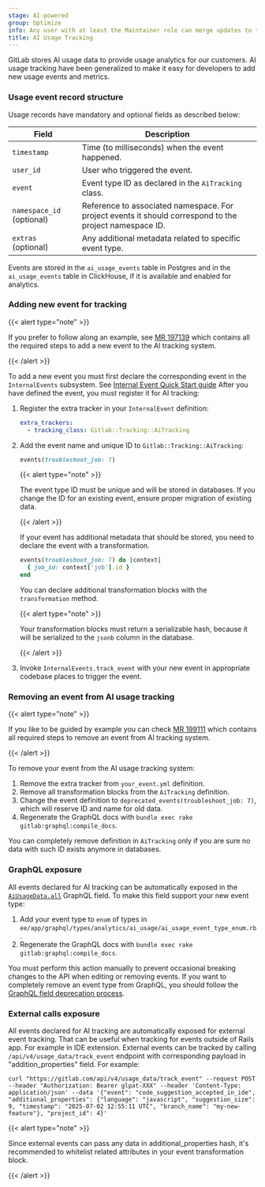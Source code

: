 ```yaml
---
stage: AI-powered
group: Optimize
info: Any user with at least the Maintainer role can merge updates to this content. For details, see https://docs.gitlab.com/development/development_processes/#development-guidelines-review.
title: AI Usage Tracking
---
```


GitLab stores AI usage data to provide usage analytics for our customers. AI usage tracking have been generalized to
make it easy for developers to add new usage events and metrics.

### Usage event record structure

Usage records have mandatory and optional fields as described below:

| Field                     | Description                                                                                           |
|---------------------------|-------------------------------------------------------------------------------------------------------|
| `timestamp`               | Time (to milliseconds) when the event happened.                                                         |
| `user_id`                 | User who triggered the event.                                                                              |
| `event`                   | Event type ID as declared in the `AiTracking` class.                                                      |
| `namespace_id` (optional) | Reference to associated namespace. For project events it should correspond to the project namespace ID. |
| `extras` (optional)       | Any additional metadata related to specific event type.                                               |

Events are stored in the `ai_usage_events` table in Postgres and in the `ai_usage_events` table in ClickHouse, if it is available and
enabled for analytics.

### Adding new event for tracking

{{< alert type="note" >}}

If you prefer to follow along an example, see [MR 197139](https://gitlab.com/gitlab-org/gitlab/-/merge_requests/197139) which contains all the required steps to add a new
event to the AI tracking system.

{{< /alert >}}

To add a new event you must first declare the corresponding event in the `InternalEvents` subsystem.
See [Internal Event Quick Start guide](../internal_analytics/internal_event_instrumentation/quick_start.md#defining-event-and-metrics)
After you have defined the event, you must register it for AI tracking:

1. Register the extra tracker in your `InternalEvent` definition:

   ```yaml
   extra_trackers:
     - tracking_class: Gitlab::Tracking::AiTracking
   ```

1. Add the event name and unique ID to `Gitlab::Tracking::AiTracking`:

   ```ruby
   events(troubleshoot_job: 7)
   ```

   {{< alert type="note" >}}

   The event type ID must be unique and will be stored in databases. If you change the ID for an existing event, ensure proper migration of existing data.

   {{< /alert >}}

   If your event has additional metadata that should be stored, you need to declare the event with a transformation.

   ```ruby
   events(troubleshoot_job: 7) do |context|
     { job_id: context['job'].id }
   end
   ```

   You can declare additional transformation blocks with the `transformation` method.

   {{< alert type="note" >}}

   Your transformation blocks must return a serializable hash, because it will be serialized to the `jsonb` column in the database.

   {{< /alert >}}

1. Invoke `InternalEvents.track_event` with your new event in appropriate codebase places to trigger the event.

### Removing an event from AI usage tracking

{{< alert type="note" >}}

If you like to be guided by example you can check [MR 199111](https://gitlab.com/gitlab-org/gitlab/-/merge_requests/199111) which contains all required steps to remove an event from AI tracking system.

{{< /alert >}}

To remove your event from the AI usage tracking system:

1. Remove the extra tracker from `your_event.yml` definition.
1. Remove all transformation blocks from the `AiTracking` definition.
1. Change the event definition to `deprecated_events(troubleshoot_job: 7)`, which will reserve ID and name for old data.
1. Regenerate the GraphQL docs with `bundle exec rake gitlab:graphql:compile_docs`.

You can completely remove definition in `AiTracking` only if you are sure no data with such ID exists anymore in databases.

### GraphQL exposure

All events declared for AI tracking can be automatically exposed
in the [`AiUsageData.all`](../../api/graphql/reference/_index.md#aiusagedata) GraphQL field.
To make this field support your new event type:

1. Add your event type to `enum` of types in `ee/app/graphql/types/analytics/ai_usage/ai_usage_event_type_enum.rb`.
1. Regenerate the GraphQL docs with `bundle exec rake gitlab:graphql:compile_docs`.

You must perform this action manually to prevent occasional breaking changes to the API when
editing or removing events.
If you want to completely remove an event type from GraphQL, you should follow the
[GraphQL field deprecation process](../../api/graphql/_index.md#deprecation-and-removal-process).

### External calls exposure

All events declared for AI tracking are automatically exposed for external event tracking. That can be useful
when tracking for events outside of Rails app. For example in IDE extension. External events can be tracked by calling
`/api/v4/usage_data/track_event` endpoint with corresponding payload in "addition_properties" field. For example:

```shell
curl "https://gitlab.com/api/v4/usage_data/track_event" --request POST --header "Authorization: Bearer glpat-XXX" --header 'Content-Type: application/json' --data '{"event": "code_suggestion_accepted_in_ide", "additional_properties": {"language": "javascript", "suggestion_size": 9, "timestamp": "2025-07-02 12:55:11 UTC", "branch_name": "my-new-feature"}, "project_id": 4}'
```

{{< alert type="note" >}}

Since external events can pass any data in additional_properties hash, it's recommended to whitelist related attributes in your event transformation block.

{{< /alert >}}
